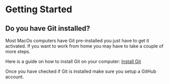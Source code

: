 # Getting Started

## Do you have Git installed?
Most MacOs computers have Git pre-installed you just have to get it activated. If you want to work from home you may have to take a couple of more steps. 

Here is a guide on how to install Git on your computer: [Install Git](https://github.com/git-guides/install-git)

Once you have checked if Git is installed make sure you setup a GitHub account. 
